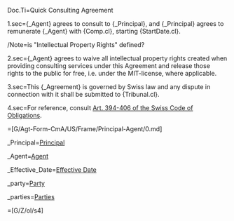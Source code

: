 Doc.Ti=Quick Consulting Agreement

1.sec={_Agent} agrees to consult to {_Principal}, and {_Principal} agrees to remunerate {_Agent} with {Comp.cl}, starting {StartDate.cl}.

/Note=is "Intellectual Property Rights" defined?

2.sec={_Agent} agrees to waive all intellectual property rights created when providing consulting services under this Agreement and release those rights to the public for free, i.e. under the MIT-license, where applicable.

3.sec=This {_Agreement} is governed by Swiss law and any dispute in connection with it shall be submitted to {Tribunal.cl}.

4.sec=For reference, consult <a href="https://www.admin.ch/opc/en/classified-compilation/19110009/index.html#id-ni16-ni40">Art. 394-406 of the Swiss Code of Obligations</a>.

=[G/Agt-Form-CmA/US/Frame/Principal-Agent/0.md]

_Principal=<a href=#Principal.Handle class="definedterm">Principal</a>

_Agent=<a href=#Agent.Handle class="definedterm">Agent</a>

_Effective_Date=<a href=#Head.EffectiveDate.sec class="definedterm">Effective Date</a>

_party=<a href=#Among.Def.sec class="definedterm">Party</a>

_parties=<a href=#Among.Def.sec class="definedterm">Parties</a>

=[G/Z/ol/s4]